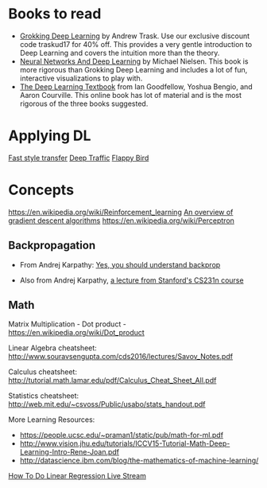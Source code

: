 # Books to read

- [Grokking Deep Learning](https://www.manning.com/books/grokking-deep-learning) by Andrew Trask. Use our exclusive discount code traskud17 for 40% off. This provides a very gentle introduction to Deep Learning and covers the intuition more than the theory.
- [Neural Networks And Deep Learning](http://neuralnetworksanddeeplearning.com/) by Michael Nielsen. This book is more rigorous than Grokking Deep Learning and includes a lot of fun, interactive visualizations to play with.
- [The Deep Learning Textbook](http://www.deeplearningbook.org/) from Ian Goodfellow, Yoshua Bengio, and Aaron Courville. This online book has lot of material and is the most rigorous of the three books suggested.


# Applying DL

[Fast style transfer](https://github.com/lengstrom/fast-style-transfer)
[Deep Traffic](http://selfdrivingcars.mit.edu/deeptrafficjs/)
[Flappy Bird](https://github.com/yenchenlin/DeepLearningFlappyBird)

# Concepts

https://en.wikipedia.org/wiki/Reinforcement_learning
[An overview of gradient descent algorithms](http://sebastianruder.com/optimizing-gradient-descent/index.html#momentum)
https://en.wikipedia.org/wiki/Perceptron

## Backpropagation

- From Andrej Karpathy: [Yes, you should understand backprop](https://medium.com/@karpathy/yes-you-should-understand-backprop-e2f06eab496b#.vt3ax2kg9)

- Also from Andrej Karpathy, [a lecture from Stanford's CS231n course](https://www.youtube.com/watch?v=59Hbtz7XgjM)


## Math

Matrix Multiplication - Dot product - https://en.wikipedia.org/wiki/Dot_product

Linear Algebra cheatsheet: http://www.souravsengupta.com/cds2016/lectures/Savov_Notes.pdf

Calculus cheatsheet: http://tutorial.math.lamar.edu/pdf/Calculus_Cheat_Sheet_All.pdf

Statistics cheatsheet: http://web.mit.edu/~csvoss/Public/usabo/stats_handout.pdf

More Learning Resources: 
- https://people.ucsc.edu/~praman1/static/pub/math-for-ml.pdf
- http://www.vision.jhu.edu/tutorials/ICCV15-Tutorial-Math-Deep-Learning-Intro-Rene-Joan.pdf
- http://datascience.ibm.com/blog/the-mathematics-of-machine-learning/

[How To Do Linear Regression Live Stream](https://www.youtube.com/watch?v=XdM6ER7zTLk)
